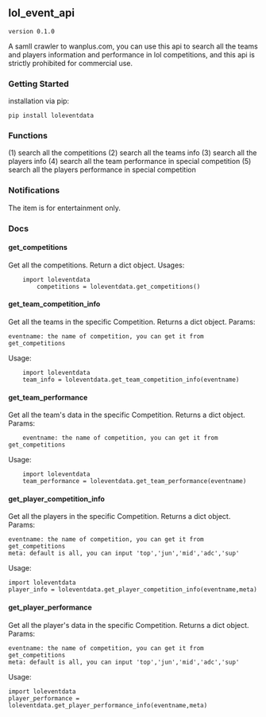 ## lol_event_api

	version 0.1.0

A samll crawler to wanplus.com, you can use this api to search all the teams and players information and performance in lol competitions, and this api is strictly prohibited for commercial use.

### Getting Started
installation via pip:

```
pip install loleventdata
```
### Functions
(1) search all the competitions
(2) search all the teams info
(3) search all the players info
(4) search all the team performance in special competition
(5) search all the players performance in special competition

### Notifications
The item is for entertainment only.

### Docs
#### get_competitions
Get all the competitions. Return a dict object.
Usages:
```
	import loleventdata
        competitions = loleventdata.get_competitions()
```
#### get_team_competition_info
Get all the teams in the specific Competition. Returns a dict object.
Params:

    eventname: the name of competition, you can get it from get_competitions

Usage:
```
	import loleventdata
	team_info = loleventdata.get_team_competition_info(eventname)
```

#### get_team_performance

Get all the team's data in the specific Competition. Returns a dict object.
Params:
```
	eventname: the name of competition, you can get it from get_competitions
```
Usage:
```
	import loleventdata
	team_performance = loleventdata.get_team_performance(eventname)
```
#### get_player_competition_info
Get all the players in the specific Competition. Returns a dict object.
Params:

	eventname: the name of competition, you can get it from get_competitions
	meta: default is all, you can input 'top','jun','mid','adc','sup'

Usage:

	import loleventdata
	player_info = loleventdata.get_player_competition_info(eventname,meta)


#### get_player_performance
Get all the player's data in the specific Competition. Returns a dict object.
Params:

	eventname: the name of competition, you can get it from get_competitions
	meta: default is all, you can input 'top','jun','mid','adc','sup'

Usage:

	import loleventdata
	player_performance = loleventdata.get_player_performance_info(eventname,meta)
